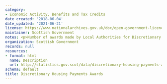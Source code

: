 ```yaml
---
category:
- Economic Activity, Benefits and Tax Credits
date_created: '2018-06-04'
date_updated: '2021-06-21'
license: https://www.nationalarchives.gov.uk/doc/open-government-licence/version/3/
maintainer: Scottish Government
notes: <p>Number of awards made by Local Authorities for Discretionary Housing Payments.</p>
organization: Scottish Government
records: null
resources:
- format: html
  name: Description
  url: http://statistics.gov.scot/data/discretionary-housing-payments-awards
schema: default
title: Discretionary Housing Payments Awards
---
```

